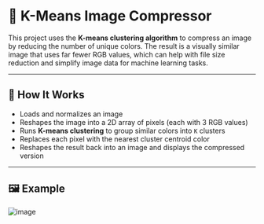 # 🎨 K-Means Image Compressor

This project uses the **K-means clustering algorithm** to compress an image by reducing the number of unique colors. The result is a visually similar image that uses far fewer RGB values, which can help with file size reduction and simplify image data for machine learning tasks.

---

## 📌 How It Works

- Loads and normalizes an image
- Reshapes the image into a 2D array of pixels (each with 3 RGB values)
- Runs **K-means clustering** to group similar colors into `K` clusters
- Replaces each pixel with the nearest cluster centroid color
- Reshapes the result back into an image and displays the compressed version

---

## 🖼️ Example
![image](https://github.com/user-attachments/assets/59780c1d-2948-4727-a69f-375468493ada)

